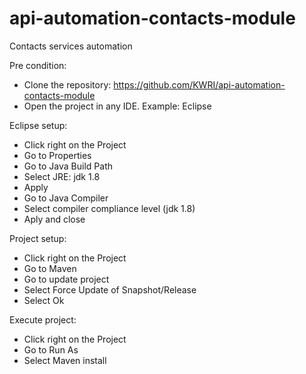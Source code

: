 # api-automation-contacts-module
Contacts services automation

Pre condition:
 - Clone the repository: 
     https://github.com/KWRI/api-automation-contacts-module
 - Open the project in any IDE. 
     Example: Eclipse

Eclipse setup:
 - Click right on the Project
 - Go to Properties
 - Go to Java Build Path 
 - Select JRE: jdk 1.8
 - Apply
 - Go to Java Compiler 
 - Select compiler compliance level (jdk 1.8)
 - Aply and close

Project setup:
 - Click right on the Project
 - Go to Maven 
 - Go to update project 
 - Select Force Update of Snapshot/Release
 - Select Ok

Execute project:
 - Click right on the Project 
 - Go to Run As 
 - Select Maven install
